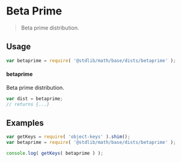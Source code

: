 # Beta Prime

> Beta prime distribution.

<section class="usage">

## Usage

```javascript
var betaprime = require( '@stdlib/math/base/dists/betaprime' );
```

#### betaprime

Beta prime distribution.

```javascript
var dist = betaprime;
// returns {...}
```

</section>

<!-- /.usage -->

<section class="examples">

## Examples

<!-- TODO: better examples -->

<!-- eslint no-undef: "error" -->

```javascript
var getKeys = require( 'object-keys' ).shim();
var betaprime = require( '@stdlib/math/base/dists/betaprime' );

console.log( getKeys( betaprime ) );
```

</section>

<!-- /.examples -->

<section class="links">

</section>

<!-- /.links -->
